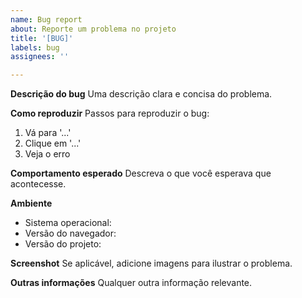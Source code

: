 ```yaml
---
name: Bug report
about: Reporte um problema no projeto
title: '[BUG]'
labels: bug
assignees: ''

---
```


**Descrição do bug**
Uma descrição clara e concisa do problema.

**Como reproduzir**
Passos para reproduzir o bug:
1. Vá para '...'
2. Clique em '...'
3. Veja o erro

**Comportamento esperado**
Descreva o que você esperava que acontecesse.

**Ambiente**
- Sistema operacional:
- Versão do navegador:
- Versão do projeto:

**Screenshot**
Se aplicável, adicione imagens para ilustrar o problema.

**Outras informações**
Qualquer outra informação relevante.
